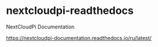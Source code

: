 # nextcloudpi-readthedocs
NextCloudPi Documentation

https://nextcloudpi-documentation.readthedocs.io/ru/latest/
